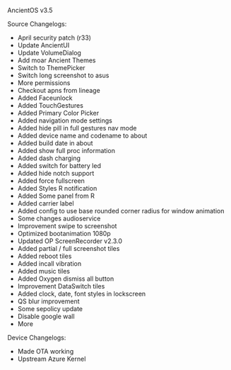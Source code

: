 AncientOS v3.5 

Source Changelogs: 
- April security patch (r33) 
- Update AncientUI 
- Update VolumeDialog 
- Add moar Ancient Themes 
- Switch to ThemePicker 
- Switch long screenshot to asus 
- More permissions 
- Checkout apns from lineage 
- Added Faceunlock 
- Added TouchGestures 
- Added Primary Color Picker 
- Added navigation mode settings 
- Added hide pill in full gestures nav mode 
- Added device name and codename to about 
- Added build date in about 
- Added show full proc information 
- Added dash charging 
- Added switch for battery led 
- Added hide notch support 
- Added force fullscreen 
- Added Styles R notification 
- Added Some panel from R 
- Added carrier label 
- Added config to use base rounded corner radius for window animation 
- Some changes audioservice 
- Improvement swipe to screenshot 
- Optimized bootanimation 1080p 
- Updated OP ScreenRecorder v2.3.0 
- Added partial / full screenshot tiles 
- Added reboot tiles 
- Added incall vibration 
- Added music tiles 
- Added Oxygen dismiss all button 
- Improvement DataSwitch tiles 
- Added clock, date, font styles in lockscreen 
- QS blur improvement 
- Some sepolicy update 
- Disable google wall 
- More


Device Changelogs:
- Made OTA working
- Upstream Azure Kernel
